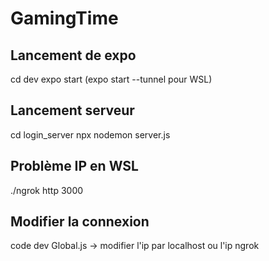 # GamingTime

## Lancement de expo
cd dev
expo start (expo start --tunnel pour WSL)

## Lancement serveur
cd login_server
npx nodemon server.js

## Problème IP en WSL
./ngrok http 3000

## Modifier la connexion
code dev
Global.js -> modifier l'ip par localhost ou l'ip ngrok
